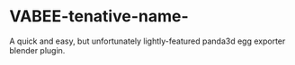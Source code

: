 # VABEE-tenative-name-
A quick and easy, but unfortunately lightly-featured panda3d egg exporter blender plugin.
